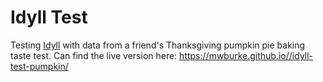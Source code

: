 # Idyll Test

Testing [Idyll](https://idyll-lang.org/) with data from a friend's Thanksgiving pumpkin pie baking taste test. Can find the live version here: https://mwburke.github.io//idyll-test-pumpkin/

